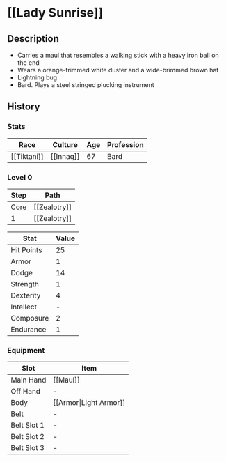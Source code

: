 # [[Lady Sunrise]]
## Description
- Carries a maul that resembles a walking stick with a heavy iron ball on the end
- Wears a orange-trimmed white duster and a wide-brimmed brown hat
- Lightning bug
- Bard. Plays a steel stringed plucking instrument

## History

### Stats

| Race        | Culture   | Age | Profession |
| ----------- | --------- | --- | ---------- |
| [[Tiktani]] | [[Innaq]] | 67  | Bard       |

### Level 0

| Step | Path         |
| ---- | ------------ |
| Core | [[Zealotry]] |
| 1    | [[Zealotry]] |

| Stat       | Value |
| ---------- | ----- |
| Hit Points | 25    |
| Armor      | 1     |
| Dodge      | 14    |
| Strength   | 1     |
| Dexterity  | 4     |
| Intellect  | -     |
| Composure  | 2     |
| Endurance  | 1     |

### Equipment

| Slot        | Item                   |
| ----------- | ---------------------- |
| Main Hand   | [[Maul]]               |
| Off Hand    | -                      |
| Body        | [[Armor\|Light Armor]] |
| Belt        | -                      |
| Belt Slot 1 | -                      |
| Belt Slot 2 | -                      |
| Belt Slot 3 | -                      |



 



